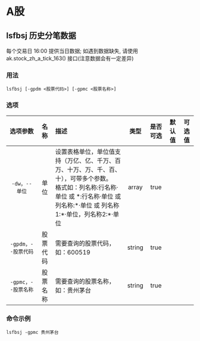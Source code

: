 # A股

## lsfbsj 历史分笔数据 <Badge type="tip" text="测试报错" /> 
每个交易日 16:00 提供当日数据; 如遇到数据缺失, 请使用 ak.stock_zh_a_tick_163() 接口(注意数据会有一定差异)

### 用法

`lsfbsj [-gpdm <股票代码>] [-gpmc <股票名称>]`


### 选项
| 选项参数 | 名称 | 描述 | 类型 | 是否可选 | 默认值 | 可选值 |
| :--: | :--: | :-- | :--: | :--: | :--: | :--: |
| `-dw，--单位` | 单位 | 设置表格单位，单位值支持（万亿、亿、千万、百万、十万、万、千、百、十），可带多个参数。<br/>      格式如：列名称:行名称·单位 或 \*:行名称·单位 或 列名称:\*·单位 或 列名称1:\*·单位，列名称2:\*·单位 | array | true |  |  |
| `-gpdm，--股票代码` | 股票代码 | 需要查询的股票代码，如：600519 | string | true |  |  |
| `-gpmc，--股票名称` | 股票名称 | 需要查询的股票名称，如：贵州茅台 | string | true |  |  |

### 命令示例

`lsfbsj -gpmc 贵州茅台`
<IStockShellDemo cmd='lsfbsj -gpmc 贵州茅台' :domains='[{"viewName":"A股","name":"ag"}]' :height='480'/>
